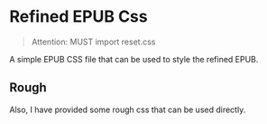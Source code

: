 # Refined EPUB Css

> Attention: MUST import reset.css

A simple EPUB CSS file that can be used to style the refined EPUB.

## Rough

Also, I have provided some rough css that can be used directly.
